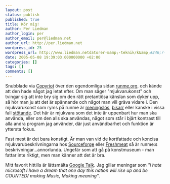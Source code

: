 ```yaml
---
layout: post
status: publish
published: true
title: Kör mig!
author: Per Liedman
author_login: per
author_email: per@liedman.net
author_url: http://per.liedman.net
wordpress_id: 25
wordpress_url: http://www.liedman.netdatorer-&amp;-teknik/k&amp;#246;r-mig!/
date: 2005-05-08 19:39:03.000000000 +02:00
categories: []
tags: []
comments: []
---
```

Snubblade via <a href="http://copyriot.blogspot.com/">Copyriot</a> över den egendomliga sidan <a href="http://www.runme.org/">runme.org</a>, och kände att den hade något jag letat efter. Om man säger "mjukvarukonst" och tvingar sig att inte bry sig om den rätt pretantiösa känslan som dyker upp, så hör man ju att det är spännande och något man vill gräva vidare i. Den mjukvarukonst som ryms på runme är <a href="http://www.runme.org/feature/read/+notepadminus/+83/">meningslös</a>, <a href="http://www.runme.org/project/+f0rwardpunk/">bisarr</a> eller kanske i vissa fall <a href="http://www.runme.org/feature/read/+ssslh/+76/">stötande</a>. Det här är mjukvara som det inte är uppenbart hur man ska använda, eller om den alls ska användas, något som står i bjärt kontrast till alla andra program jag använder, där just användbarhet och funktion är yttersta fokus.

Fast mest är det bara konstigt. Är man van vid de kortfattade och koncisa mjukvarubeskrivningarna hos <a href="www.sourceforge.net">Sourceforge</a> eller <a href="www.freshmeat.net">Freshmeat</a> så är runme:s beskrivningar...annorlunda. Ungefär som att gå på konstmuseum - man fattar inte riktigt, men man känner att det är bra.

Mitt favorit hittills är lättsmälta <a href="http://douweosinga.com/projects/googletalk">Google Talk</a>. Jag gillar meningar som <i>"i hate microsoft I have a dream that one day this nation will rise up and be COUNTED/ making Music, Making meaning"</i>.
